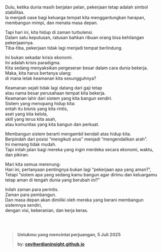 Dulu, ketika dunia masih berjalan pelan, pekerjaan tetap adalah simbol stabilitas.  
Ia menjadi oase bagi keluarga tempat kita menggantungkan harapan,  
membangun mimpi, dan menata masa depan.  

Tapi hari ini, kita hidup di zaman turbulensi.  
Dalam satu keputusan, ratusan bahkan ribuan orang bisa kehilangan pekerjaannya.  
Tiba-tiba, pekerjaan tidak lagi menjadi tempat berlindung.  

Ini bukan sekadar krisis ekonomi.  
Ini adalah krisis paradigma.  
Kita sedang menyaksikan pergeseran besar dalam cara dunia bekerja.  
Maka, kita harus bertanya ulang:  
di mana letak keamanan kita sesungguhnya?  

Keamanan sejati tidak lagi datang dari gaji tetap  
atau nama besar perusahaan tempat kita bekerja.  
Keamanan lahir dari sistem yang kita bangun sendiri.  
Sistem yang menopang hidup kita:  
entah itu bisnis yang kita rintis,  
aset yang kita kelola,  
skill yang terus kita asah,  
atau komunitas yang kita bangun dan perkuat.  

Membangun sistem berarti mengambil kendali atas hidup kita.  
Berpindah dari posisi “mengikuti arus” menjadi “mengendalikan arah”.  
Ini memang tidak mudah.  
Tapi inilah jalan bagi mereka yang ingin merdeka secara ekonomi, waktu, dan pikiran.  

Mari kita semua merenung:  
Hari ini, pertanyaan pentingnya bukan lagi “pekerjaan apa yang aman?”,  
Tetapi “sistem apa yang sedang kamu bangun agar dirimu dan keluargamu  
tetap aman di tengah dunia yang berubah ini?”  

Inilah zaman para perintis.  
Zaman para pembangun.  
Dan masa depan akan dimiliki oleh mereka yang berani membangun sistemnya sendiri,  
dengan visi, keberanian, dan kerja keras.


<br>
<br>


> **Untukmu yang mencintai perjuangan, 5 Juli 2025**
> 
> **by: [ceviherdianinsight.github.io](https://ceviherdianinsight.github.io)**



